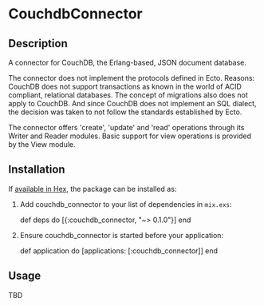 # CouchdbConnector

## Description

A connector for CouchDB, the Erlang-based, JSON document database.

The connector does not implement the protocols defined in Ecto.
Reasons: CouchDB does not support transactions as known in the world of
ACID compliant, relational databases.
The concept of migrations also does not apply to CouchDB.
And since CouchDB does not implement an SQL dialect, the decision was taken
to not follow the standards established by Ecto.

The connector offers 'create', 'update' and 'read' operations through its
Writer and Reader modules.
Basic support for view operations is provided by the View module.

## Installation

If [available in Hex](https://hex.pm/docs/publish), the package can be installed as:

  1. Add couchdb_connector to your list of dependencies in `mix.exs`:

        def deps do
          [{:couchdb_connector, "~> 0.1.0"}]
        end

  2. Ensure couchdb_connector is started before your application:

        def application do
          [applications: [:couchdb_connector]]
        end

## Usage

TBD
